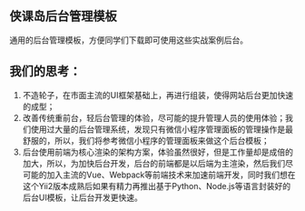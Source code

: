 ## 侠课岛后台管理模板
通用的后台管理模板，方便同学们下载即可使用这些实战案例后台。
## 我们的思考：
1. 不造轮子，在市面主流的UI框架基础上，再进行组装，使得网站后台更加快速的成型；
2. 改善传统重前台，轻后台管理的体验，尽可能的提升管理人员的使用体验；我们使用过大量的后台管理系统，发现只有微信小程序管理面板的管理操作是最舒服的，所以，我们将参考微信小程序的管理面板来做这个后台模板；
3. 后台使用前端为核心渲染的架构方案，体验虽然很好，但是工作量却是成倍的加大，所以，为加快后台开发，后台的前端都是以后端为主渲染，然后我们尽可能的加入主流的Vue、Webpack等前端技术来加速前端开发，同时我们想在这个Yii2版本成熟后如果有精力再推出基于Python、Node.js等语言封装好的后台UI模板，让后台开发更快速。

